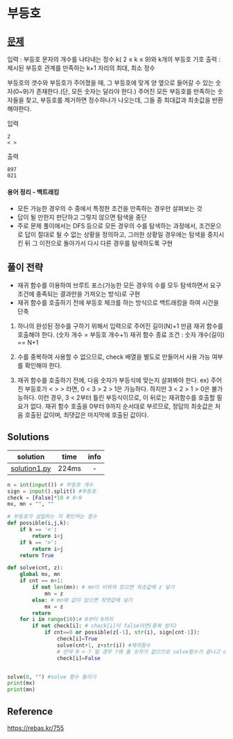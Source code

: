 # 부등호

## [문제](https://www.acmicpc.net/problem/2529)

입력 : 부등호 문자의 개수를 나타내는 정수 k( 2 ≤ k ≤ 9)와 k개의 부등호 기호
출력 : 제시된 부등호 관계를 만족하는 k+1 자리의 최대, 최소 정수

부등호의 갯수와 부등호가 주어졌을 때, 그 부등호에 맞게 양 옆으로 들어갈 수 있는 숫자(0~9)가 존재한다.(단, 모든 숫자는 달라야 한다.)
주어진 모든 부등호를 만족하는 숫자들을 찾고, 부등호를 제거하면 정수하나가 나오는데, 그들 중 최대값과 최솟값을 반환해야한다.

입력

```
2
< >
```

출력

```
897
021
```

#### 용어 정리 - 백트래킹

- 모든 가능한 경우의 수 중에서 특정한 조건을 만족하는 경우만 살펴보는 것
- 답이 될 만한지 판단하고 그렇지 않으면 탐색을 중단
- 주로 문제 풀이에서는 DFS 등으로 모든 경우의 수를 탐색하는 과정에서, 조건문으로 답이 절대로 될 수 없는 상황을 정의하고, 그러한 상황일 경우에는 탐색을 중지시킨 뒤 그 이전으로 돌아가서 다시 다른 경우를 탐색하도록 구현

## 풀이 전략

- 재귀 함수를 이용하여 브루트 포스(가능한 모든 경우의 수를 모두 탐색하면서 요구조건에 충족되는 결과만을 가져오는 방식)로 구현
- 재귀 함수를 호출하기 전에 부등호 체크를 하는 방식으로 백트래킹을 하여 시간을 단축

1. 하나의 완성된 정수를 구하기 위해서 입력으로 주어진 길이(N)+1 만큼 재귀 함수를 호출해야 한다. (숫자 개수 = 부등호 개수+1)
   재귀 함수 종료 조건 : 숫자 개수(길이) == N+1

2. 수를 중복하여 사용할 수 없으므로, check 배열을 별도로 만들어서 사용 가능 여부를 확인해야 한다.

3. 재귀 함수를 호출하기 전에, 다음 숫자가 부등식에 맞는지 살펴봐야 한다.
   ex) 주어진 부등호가 < > > 라면, 0 < 3 > 2 > 1은 가능하다.
   하지만 3 < 2 > 1 > 0은 불가능하다. 이런 경우, 3 < 2부터 틀린 부등식이므로, 이 뒤로는 재귀함수를 호출할 필요가 없다.
   재귀 함수 호출을 0부터 9까지 순서대로 부르므로, 정답의 최솟값은 처음 호출된 값이며, 최댓값은 마지막에 호출된 값이다.

## Solutions

|           solution           | time  | info |
| :--------------------------: | :---: | :--: |
| [solution1.py](solution1.py) | 224ms |  -   |

```python
n = int(input()) # 부등호 개수
sign = input().split() #부등호
check = [False]*10 # 0~9
mx, mn = "", ""

# 부등호가 성립하는 지 확인하는 함수
def possible(i,j,k):
    if k == '<':
        return i<j
    if k == '>':
        return i>j
    return True

def solve(cnt, z):
    global mx, mn
    if cnt == n+1:
        if not len(mn): # mn이 비워져 있으면 최솟값에 z 넣기
            mn = z
        else: # mn에 값이 있으면 최댓값에 넣기
            mx = z
        return
    for i in range(10):# 0부터 9까지
        if not check[i]: # check[i]이 false이면(중복 방지)
            if cnt==0 or possible(z[-1], str(i), sign[cnt-1]):
                check[i]=True
                solve(cnt+1, z+str(i)) #재귀함수
                # 만약 0 > ? 일 경우 ?에 올 숫자가 없으므로 solve함수가 끝나고 check[0]이 false가 되고 check[1]부터 다시 시작한다.
                check[i]=False


solve(0, "") #solve 함수 돌리기
print(mx)
print(mn)

```

## Reference

https://rebas.kr/755
